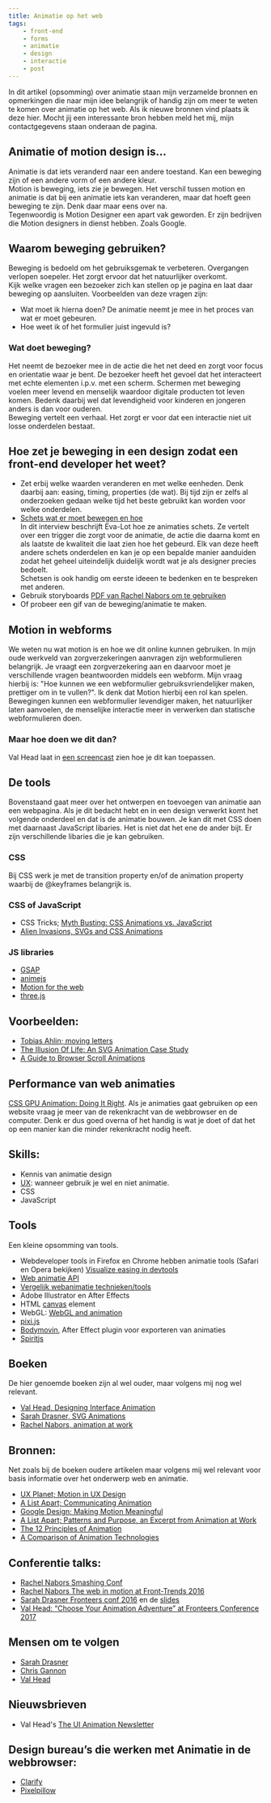 ```yaml
---
title: Animatie op het web
tags: 
    - front-end
    - forms
    - animatie
    - design
    - interactie
    - post
---
```


In dit artikel (opsomming) over animatie staan mijn verzamelde bronnen en opmerkingen die naar mijn idee belangrijk of handig zijn om meer te weten te komen over animatie op het web. Als ik nieuwe bronnen vind plaats ik deze hier. Mocht jij een interessante bron hebben meld het mij, mijn contactgegevens staan onderaan de pagina.

## Animatie of motion design is...

Animatie is dat iets veranderd naar een andere toestand. Kan een beweging zijn of een andere vorm of een andere kleur. <br> 
Motion is beweging, iets zie je bewegen. Het verschil tussen motion en animatie is dat bij een animatie iets kan veranderen, maar dat hoeft geen beweging te zijn. Denk daar maar eens over na.
<br>
Tegenwoordig is Motion Designer een apart vak geworden. Er zijn bedrijven die Motion designers in dienst hebben. Zoals Google.


## Waarom beweging gebruiken?
Beweging is bedoeld om het gebruiksgemak te verbeteren. Overgangen verlopen soepeler. Het zorgt ervoor dat het natuurlijker overkomt.
<br>
Kijk welke vragen een bezoeker zich kan stellen op je pagina en laat daar beweging op aansluiten. Voorbeelden van deze vragen zijn:
- Wat moet ik hierna doen? De animatie neemt je mee in het proces van wat er moet gebeuren.
- Hoe weet ik of het formulier juist ingevuld is?


### Wat doet beweging?
Het neemt de bezoeker mee in de actie die het net deed en zorgt voor focus en orientatie waar je bent. De bezoeker heeft het gevoel dat het interacteert met echte elementen i.p.v. met een scherm. Schermen met beweging voelen meer levend en menselijk waardoor digitale producten tot leven komen. Bedenk daarbij wel dat levendigheid voor kinderen en jongeren anders is dan voor ouderen.
<br>
Beweging vertelt een verhaal. Het zorgt er voor dat een interactie niet uit losse onderdelen bestaat.


## Hoe zet je beweging in een design zodat een front-end developer het weet?

* Zet erbij welke waarden veranderen en met welke eenheden.
Denk daarbij aan: easing, timing, properties (de wat). Bij tijd zijn er zelfs al onderzoeken gedaan welke tijd het beste gebruikt kan worden voor welke onderdelen.
* [Schets wat er moet bewegen en hoe](http://valhead.com/2016/12/08/sketching-interface-animations-an-interview-with-eva-lotta-lamm/)<br>
In dit interview beschrijft Eva-Lot hoe ze animaties schets. Ze vertelt over een trigger die zorgt voor de animatie, de actie die daarna komt en als laatste de kwaliteit die laat zien hoe het gebeurd. Elk van deze heeft andere schets onderdelen en kan je op een bepalde manier aanduiden zodat het geheel uiteindelijk duidelijk wordt wat je als designer precies bedoelt.<br>
Schetsen is ook handig om eerste ideeen te bedenken en te bespreken met anderen.
* Gebruik storyboards [PDF van Rachel Nabors om te gebruiken](https://s3.amazonaws.com/stash.rachelnabors.com/downloads/storyboard.pdf)
* Of probeer een gif van de beweging/animatie te maken.


## Motion in webforms
We weten nu wat motion is en hoe we dit online kunnen gebruiken. In mijn oude werkveld van zorgverzekeringen aanvragen zijn webformulieren belangrijk. Je vraagt een zorgverzekering aan en daarvoor moet je verschillende vragen beantwoorden middels een webform. Mijn vraag hierbij is: "Hoe kunnen we een webformulier gebruiksvriendelijker maken, prettiger om in te vullen?". Ik denk dat Motion hierbij een rol kan spelen. Bewegingen kunnen een webformulier levendiger maken, het natuurlijker laten aanvoelen, de menselijke interactie meer in verwerken dan statische webformulieren doen. 

### Maar hoe doen we dit dan?
Val Head laat in [een screencast](http://valhead.com/2015/02/02/screencast-ui-animation-reviews-web-forms/) zien hoe je dit kan toepassen.

## De tools
Bovenstaand gaat meer over het ontwerpen en toevoegen van animatie aan een webpagina. Als je dit bedacht hebt en in een design verwerkt komt het volgende onderdeel en dat is de animatie bouwen. Je kan dit met CSS doen met daarnaast JavaScript libaries. Het is niet dat het ene de ander bijt. Er zijn verschillende libaries die je kan gebruiken. 

### CSS
Bij CSS werk je met de transition property en/of de animation property waarbij de @keyframes belangrijk is. 

### CSS of JavaScript
- CSS Tricks; [Myth Busting: CSS Animations vs. JavaScript](https://css-tricks.com/myth-busting-css-animations-vs-javascript/)
- [Alien Invasions, SVGs and CSS Animations](https://medium.com/helabs/alien-invasions-svgs-and-css-animations-d56c4d757209)

### JS libraries
- [GSAP](https://greensock.com/)
- [animejs](http://animejs.com/)
- [Motion for the web](http://mojs.io/)
- [three.js](https://threejs.org/)


## Voorbeelden:
- [Tobias Ahlin; moving letters](http://tobiasahlin.com/moving-letters/)
- [The Illusion Of Life: An SVG Animation Case Study](https://www.smashingmagazine.com/2016/07/an-svg-animation-case-study/)
- [A Guide to Browser Scroll Animations](https://developer.telerik.com/featured/guide-browser-scroll-animations/)


## Performance van web animaties

[CSS GPU Animation: Doing It Right](https://www.smashingmagazine.com/2016/12/gpu-animation-doing-it-right/). Als je animaties gaat gebruiken op een website vraag je meer van de rekenkracht van de webbrowser en de computer. Denk er dus goed overna of het handig is wat je doet of dat het op een manier kan die minder rekenkracht nodig heeft.


## Skills:
- Kennis van animatie design
- [UX](https://lawsofux.com/): wanneer gebruik je wel en niet animatie.
- CSS
- JavaScript


## Tools
Een kleine opsomming van tools.
* Webdeveloper tools in Firefox en Chrome hebben animatie tools (Safari en Opera bekijken) [Visualize easing in devtools](https://hacks.mozilla.org/2016/11/visualize-animations-easing-in-devtools/)
* [Web animatie API](https://hacks.mozilla.org/2016/08/animating-like-you-just-dont-care-with-element-animate/)
* [Vergelijk webanimatie technieken/tools](http://sparkbox.github.io/bouncy-ball/)
* Adobe Illustrator en After Effects
* HTML [canvas](https://caniuse.com/canvas) element
* WebGL: [WebGL and animation](https://webglfundamentals.org/webgl/lessons/webgl-animation.html)
* [pixi.js](http://www.pixijs.com/)
* [Bodymovin](https://aescripts.com/bodymovin/), After Effect plugin voor exporteren van animaties
* [Spiritjs](https://spiritapp.io/)


## Boeken
De hier genoemde boeken zijn al wel ouder, maar volgens mij nog wel relevant. 

* [Val Head, Designing Interface Animation](http://valhead.com/2016/07/26/designing-interface-animation-is-now-available/)
* [Sarah Drasner, SVG Animations](http://shop.oreilly.com/product/0636920045335.do?intcmp=il-web-books-videos-product-na_new_site_introduction_to_svg_animation_body_text_cta)
* [Rachel Nabors, animation at work](https://abookapart.com/products/animation-at-work)


## Bronnen:
Net zoals bij de boeken oudere artikelen maar volgens mij wel relevant voor basis informatie over het onderwerp web en animatie.

* [UX Planet; Motion in UX Design](https://uxplanet.org/motion-in-ux-design-90f6da5c32fe#.49bacsb9l)
* [A List Apart; Communicating Animation](http://alistapart.com/article/communicating-animation)
* [Google Design; Making Motion Meaningful](https://design.google/library/making-motion-meaningful)
* [A List Apart; Patterns and Purpose, an Excerpt from Animation at Work](https://alistapart.com/article/patterns-and-purpose)
* [The 12 Principles of Animation](https://www.creativebloq.com/advice/understand-the-12-principles-of-animation)
* [A Comparison of Animation Technologies](https://css-tricks.com/comparison-animation-technologies/)

## Conferentie talks:
* [Rachel Nabors Smashing Conf](https://vimeo.com/163510676)
* [Rachel Nabors The web in motion at Front-Trends 2016](https://www.youtube.com/watch?v=jX_TWlDe-Is&feature=youtu.be&list=PLBevk0eXLOGdZ4yHChA-JW69DCBe7uGkJ)
* [Sarah Drasner Fronteers conf 2016](https://vimeo.com/194963386) en de [slides](http://slides.com/sdrasner/functional-fronteers#/)
* [Val Head: “Choose Your Animation Adventure” at Fronteers Conference 2017](https://vimeo.com/240478145)


## Mensen om te volgen
- [Sarah Drasner](https://sarahdrasnerdesign.com/)
- [Chris Gannon](https://gannon.tv/)
- [Val Head](https://valhead.com/)


## Nieuwsbrieven
- Val Head's [The UI Animation Newsletter](http://uianimationnewsletter.com/)


## Design bureau’s die werken met Animatie in de webbrowser:
- [Clarify](https://clarify.nl/)
- [Pixelpillow](https://www.pixelpillow.nl/)

